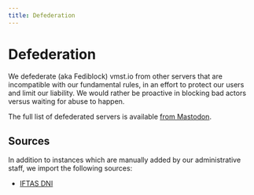 ```yaml
---
title: Defederation
---
```


# Defederation

We defederate (aka Fediblock) vmst.io from other servers that are incompatible with our fundamental rules, in an effort to protect our users and limit our liability.
We would rather be proactive in blocking bad actors versus waiting for abuse to happen.

The full list of defederated servers is available [from Mastodon](https://vmst.io/about).

## Sources

In addition to instances which are manually added by our administrative staff, we import the following sources:

- [IFTAS DNI](https://connect.iftas.org/library/iftas-documentation/iftas-dni-list/)
